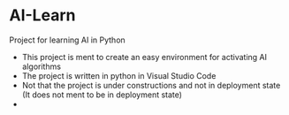 # AI-Learn
Project for learning AI in Python

- This project is ment to create an easy environment for activating AI algorithms
- The project is written in python in Visual Studio Code
- Not that the project is under constructions and not in deployment state
  (It does not ment to be in deployment state)
- 
